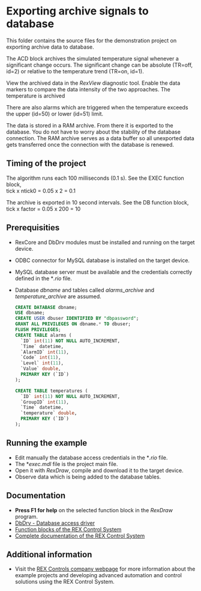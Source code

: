 ﻿Exporting archive signals to database
=====================================

This folder contains the source files for the demonstration project on exporting 
archive data to database.

The ACD block archives the simulated temperature signal whenever a significant
change occurs. The significant change can be absolute (TR=off, id=2) or relative 
to the temperature trend (TR=on, id=1). 

View the archived data in the *RexView* diagnostic tool. Enable the data markers 
to compare the data intensity of the two approaches. The temperature is archived 

There are also alarms which are triggered when the temperature exceeds the upper 
(id=50) or lower (id=51) limit.

The data is stored in a RAM archive. From there it is exported to the database. 
You do not have to worry about the stability of the database connection. The RAM 
archive serves as a data buffer so all unexported data gets transferred once the 
connection with the database is renewed.

## Timing of the project ##
The algorithm runs each 100 milliseconds (0.1 s). See the EXEC function block,  
tick x ntick0 = 0.05 x 2 = 0.1

The archive is exported in 10 second intervals. See the DB function block,
tick x factor = 0.05 x 200 = 10 

## Prerequisities ##

- RexCore and DbDrv modules must be installed and running on the target device.
- ODBC connector for MySQL database is installed on the target device.  
- MySQL database server must be available and the credentials correctly defined 
in the **.rio* file. 
- Database *dbname* and tables called *alarms_archive* and *temperature_archive* 
are assumed.

  ```sql
  CREATE DATABASE dbname;
  USE dbname;
  CREATE USER dbuser IDENTIFIED BY "dbpassword";
  GRANT ALL PRIVILEGES ON dbname.* TO dbuser;
  FLUSH PRIVILEGES;
  CREATE TABLE alarms (
    `ID` int(11) NOT NULL AUTO_INCREMENT,
    `Time` datetime,
    `AlarmID` int(11),
    `Code` int(11),
    `Level` int(11),
    `Value` double,
    PRIMARY KEY (`ID`)
  );
  ```
  ```sql
  CREATE TABLE temperatures (
    `ID` int(11) NOT NULL AUTO_INCREMENT,
    `GroupID` int(11),
    `Time` datetime,
    `temperature` double,
    PRIMARY KEY (`ID`)
  );
  ```

## Running the example ##
- Edit manually the database access credentials in the **.rio* file.
- The **exec.mdl* file is the project main file.
- Open it with *RexDraw*, compile and download it to the target device.
- Observe data which is being added to the database tables.

## Documentation ##

- **Press F1 for help** on the selected function block in the *RexDraw* program.
- [DbDrv - Database access driver](https://www.rexcontrols.com/media/2.50.1/doc/ENGLISH/MANUALS/DbDrv/DbDrv_ENG.html)
- [Function blocks of the REX Control System](https://www.rexcontrols.com/media/2.50.1/doc/ENGLISH/MANUALS/BRef/BRef_ENG.html)
- [Complete documentation of the REX Control System](http://www.rexcontrols.com/documentation-and-support)

## Additional information ##

- Visit the [REX Controls company webpage](http://www.rexcontrols.com) 
for more information about the example projects and developing advanced 
automation and control solutions using the REX Control System.